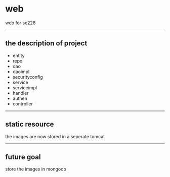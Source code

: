 # web

web for se228

---

## the description of project

+ entity
+ repo
+ dao
+ daoimpl
+ securityconfig
+ service
+ serviceimpl
+ handler
+ authen
+ controller
  
---

## static resource

the images are now stored in a seperate tomcat

---

## future goal

store the images in mongodb

